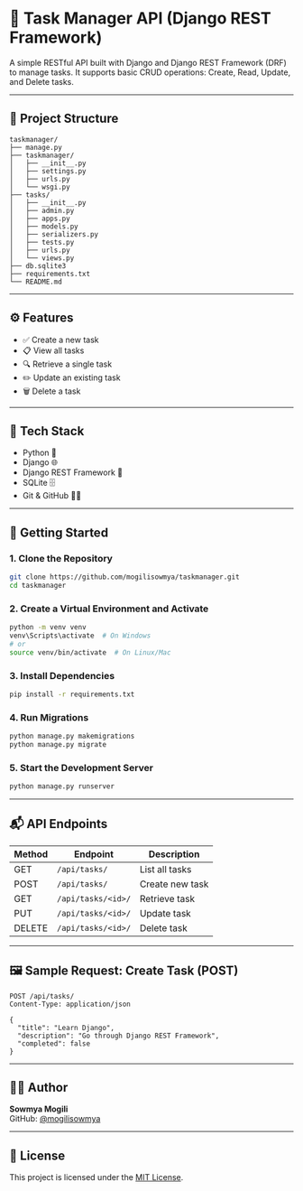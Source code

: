 # 📝 Task Manager API (Django REST Framework)

A simple RESTful API built with Django and Django REST Framework (DRF) to manage tasks. It supports basic CRUD operations: Create, Read, Update, and Delete tasks.

---

## 📁 Project Structure

```
taskmanager/
├── manage.py
├── taskmanager/
│   ├── __init__.py
│   ├── settings.py
│   ├── urls.py
│   └── wsgi.py
├── tasks/
│   ├── __init__.py
│   ├── admin.py
│   ├── apps.py
│   ├── models.py
│   ├── serializers.py
│   ├── tests.py
│   ├── urls.py
│   └── views.py
├── db.sqlite3
├── requirements.txt
└── README.md
```

---

## ⚙️ Features

- ✅ Create a new task  
- 📋 View all tasks  
- 🔍 Retrieve a single task  
- ✏️ Update an existing task  
- 🗑️ Delete a task  

---

## 🔧 Tech Stack

- Python 🐍  
- Django 🌐  
- Django REST Framework 🔗  
- SQLite 🗄️  
- Git & GitHub 🧑‍💻  

---

## 🚀 Getting Started

### 1. Clone the Repository

```bash
git clone https://github.com/mogilisowmya/taskmanager.git
cd taskmanager
```

### 2. Create a Virtual Environment and Activate

```bash
python -m venv venv
venv\Scripts\activate  # On Windows
# or
source venv/bin/activate  # On Linux/Mac
```

### 3. Install Dependencies

```bash
pip install -r requirements.txt
```

### 4. Run Migrations

```bash
python manage.py makemigrations
python manage.py migrate
```

### 5. Start the Development Server

```bash
python manage.py runserver
```

---

## 📬 API Endpoints

| Method | Endpoint           | Description     |
|--------|--------------------|-----------------|
| GET    | `/api/tasks/`      | List all tasks  |
| POST   | `/api/tasks/`      | Create new task |
| GET    | `/api/tasks/<id>/` | Retrieve task   |
| PUT    | `/api/tasks/<id>/` | Update task     |
| DELETE | `/api/tasks/<id>/` | Delete task     |

---

## 🖼️ Sample Request: Create Task (POST)

```http
POST /api/tasks/
Content-Type: application/json

{
  "title": "Learn Django",
  "description": "Go through Django REST Framework",
  "completed": false
}
```

---

## 👩‍💻 Author

**Sowmya Mogili**  
GitHub: [@mogilisowmya](https://github.com/mogilisowmya)

---

## 📄 License

This project is licensed under the [MIT License](LICENSE).

